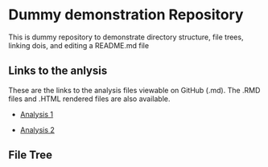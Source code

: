 # Dummy demonstration Repository
This is dummy repository to demonstrate directory structure, file trees, linking 
dois, and editing a README.md file


## Links to the anlysis

These are the links to the analysis files viewable on GitHub (.md). The .RMD files 
and .HTML rendered files are also available.


-   [Analysis 1](01_Analysis/01_script.md)

-   [Analysis 2](02_Analysis/02_script.md)


## File Tree